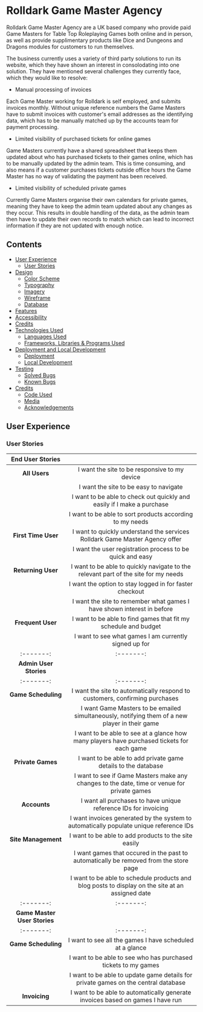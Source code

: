 # Rolldark Game Master Agency

Rolldark Game Master Agency are a UK based company who provide paid Game Masters for Table Top Roleplaying Games both online and in person, as well as provide supplimentary products like Dice and Dungeons and Dragons modules for customers to run themselves.

The business currently uses a variety of third party solutions to run its website, which they have shown an interest in consolodating into one solution. They have mentioned several challenges they currently face, which they would like to resolve:

* Manual processing of invoices

Each Game Master working for Rolldark is self employed, and submits invoices monthly. Without unique reference numbers the Game Masters have to submit invoices with customer's email addresses as the identifying data, which has to be manually matched up by the accounts team for payment processing.

* Limited visibility of purchased tickets for online games

Game Masters currently have a shared spreadsheet that keeps them updated about who has purchased tickets to their games online, which has to be manually updated by the admin team. This is time consuming, and also means if a customer purchases tickets outside office hours the Game Master has no way of validating the payment has been received.

* Limited visibility of scheduled private games

Currently Game Masters organise their own calendars for private games, meaning they have to keep the admin team updated about any changes as they occur. This results in double handling of the data, as the admin team then have to update their own records to match which can lead to incorrect information if they are not updated with enough notice.

## Contents

* [User Experience](#user-experience)
    - [User Stories](#user-stories)
* [Design](#design)
    - [Color Scheme](#color-scheme)
    - [Typography](#typography)
    - [Imagery](#imagery)
    - [Wireframe](#wireframe)
    - [Database](#database)
* [Features](#features)
* [Accessibility](#accessibility)
* [Credits](#credits)
* [Technologies Used](#technologies-used)
    - [Languages Used](#languages-used)
    - [Frameworks, Libraries & Programs Used](#frameworks-libraries--programs-used)
* [Deployment and Local Development](#deployment-and-local-development)
    - [Deployment](#deployment)
    - [Local Development](#local-development)
* [Testing](#testing)
    - [Solved Bugs](#solved-bugs)
    - [Known Bugs](#known-bugs)
* [Credits](#credits)
    - [Code Used](#code-used)
    - [Media](#media)
    - [Acknowledgements](#acknowledgements)

## User Experience

### User Stories

| **End User Stories** | |
|:-------:|:-------:|
| **All Users** | I want the site to be responsive to my device |
| | I want the site to be easy to navigate |
| | I want to be able to check out quickly and easily if I make a purchase |
| | I want to be able to sort products according to my needs |
| **First Time User** | I want to quickly understand the services Rolldark Game Master Agency offer |
| | I want the user registration process to be quick and easy |
| **Returning User** | I want to be able to quickly navigate to the relevant part of the site for my needs |
| | I want the option to stay logged in for faster checkout |
| | I want the site to remember what games I have shown interest in before |
| **Frequent User** | I want to be able to find games that fit my schedule and budget |
| | I want to see what games I am currently signed up for |
|:-------:|:-------:|
| **Admin User Stories** | |
|:-------:|:-------:|
| **Game Scheduling** | I want the site to automatically respond to customers, confirming purchases |
| | I want Game Masters to be emailed simultaneously, notifying them of a new player in their game |
| | I want to be able to see at a glance how many players have purchased tickets for each game |
| **Private Games** | I want to be able to add private game details to the database |
| | I want to see if Game Masters make any changes to the date, time or venue for private games |
| **Accounts** | I want all purchases to have unique reference IDs for invoicing |
| | I want invoices generated by the system to automatically populate unique reference IDs |
| **Site Management** | I want to be able to add products to the site easily |
| | I want games that occured in the past to automatically be removed from the store page |
| | I want to be able to schedule products and blog posts to display on the site at an assigned date |
|:-------:|:-------:|
| **Game Master User Stories** | |
|:-------:|:-------:|
| **Game Scheduling** | I want to see all the games I have scheduled at a glance |
| | I want to be able to see who has purchased tickets to my games |
| | I want to be able to update game details for private games on the central database |
| **Invoicing** | I want to be able to automatically generate invoices based on games I have run |
